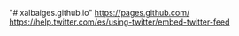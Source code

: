 "# xalbaiges.github.io" 
https://pages.github.com/
https://help.twitter.com/es/using-twitter/embed-twitter-feed
